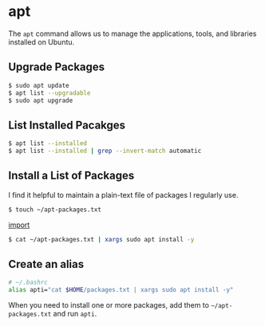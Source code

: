 # apt

The `apt` command allows us to manage the applications, tools, and libraries installed on Ubuntu.

## Upgrade Packages

```bash
$ sudo apt update
$ apt list --upgradable
$ sudo apt upgrade
```

## List Installed Pacakges

```bash
$ apt list --installed
$ apt list --installed | grep --invert-match automatic
```

## Install a List of Packages

I find it helpful to maintain a plain-text file of packages I regularly use.

```bash
$ touch ~/apt-packages.txt
```

[import](./apt-packages.txt)

```bash
$ cat ~/apt-packages.txt | xargs sudo apt install -y
```

## Create an alias

```bash
# ~/.bashrc
alias apti="cat $HOME/packages.txt | xargs sudo apt install -y"
```

When you need to install one or more packages, add them to `~/apt-packages.txt`
and run `apti`.
